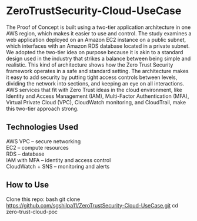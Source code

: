 # ZeroTrustSecurity-Cloud-UseCase

The Proof of Concept is built using a two-tier application architecture in one AWS region, which makes it easier to use and control. The study examines a web application deployed on an Amazon EC2 instance on a public subnet, which interfaces with an Amazon RDS database located in a private subnet. We adopted the two-tier idea on purpose because it is akin to a standard design used in the industry that strikes a balance between being simple and realistic. This kind of architecture shows how the Zero Trust Security framework operates in a safe and standard setting. The architecture makes it easy to add security by putting tight access controls between levels, dividing the network into sections, and keeping an eye on all interactions. AWS services that fit with Zero Trust ideas in the cloud environment, like Identity and Access Management (IAM), Multi-Factor Authentication (MFA), Virtual Private Cloud (VPC), CloudWatch monitoring, and CloudTrail, make this two-tier approach strong. 


## Technologies Used

AWS VPC – secure networking  
EC2 – compute resources  
RDS – database  
IAM with MFA – identity and access control  
CloudWatch + SNS – monitoring and alerts  

## How to Use

Clone this repo:
   bash
   git clone https://github.com/sgshilpa11/ZeroTrustSecurity-Cloud-UseCase.git
   cd zero-trust-cloud-poc

